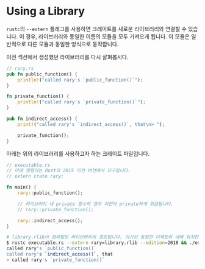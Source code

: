 # Using a Library

`rustc`의 `--extern` 플래그를 사용하면 크레이트를 새로운 라이브러리와 연결할 수 있습니다. 이 경우, 라이브러리와 동일한 이름의 모듈을 모두 가져오게 됩니다. 이 모듈은 일반적으로 다른 모듈과 동일한 방식으로 동작합니다.

이전 섹션에서 생성했던 라이브러리를 다시 살펴봅시다.

```rust
// rary.rs
pub fn public_function() {
    println!("called rary's `public_function()`");
}

fn private_function() {
    println!("called rary's `private_function()`");
}

pub fn indirect_access() {
    print!("called rary's `indirect_access()`, that\n> ");

    private_function();
}
```

아래는 위의 라이브러리를 사용하고자 하는 크레이트 파일입니다.

```rust
// executable.rs
// 아래 명령어는 Rust의 2015 이전 버전에서 요구됩니다.
// extern crate rary;

fn main() {
    rary::public_function();

    // 라이브러리 내 private 함수의 경우 여전히 private하게 취급됩니다.
    // rary::private_function();

    rary::indirect_access();
}
```

```bash
# library.rlib이 컴파일된 라이브러리의 경로입니다. 여기선 동일한 디렉토리 내에 위치한다고 가정하겠습니다.
$ rustc executable.rs --extern rary=library.rlib --edition=2018 && ./executable 
called rary's `public_function()`
called rary's `indirect_access()`, that
> called rary's `private_function()`
```